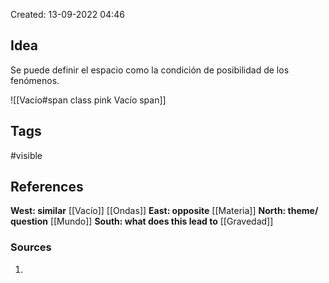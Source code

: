 
Created: 13-09-2022 04:46

## <span class="pink"> **Idea** </span>
Se puede definir el espacio como la condición de posibilidad de los fenómenos.


![[Vacío#span class pink Vacío span]]



## <span class="orange"> **Tags**</span>
<span class="tag"> #visible</span> 

## <span class="green"> **References**</span>
<span class="blue"> **West: similar** </span>
[[Vacío]]
[[Ondas]]
<span class="blue"> **East: opposite** </span>
[[Materia]]
<span class="blue"> **North: theme/ question** </span>
[[Mundo]]
<span class="blue"> **South: what does this lead to** </span>
[[Gravedad]]
### <span class="purple"> **Sources**</span>
1. 